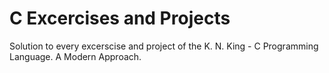 # C Excercises and Projects
Solution to every excerscise and project of the K. N. King - C Programming Language. A Modern Approach.
